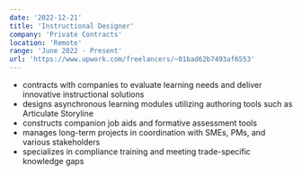 ```yaml
---
date: '2022-12-21'
title: 'Instructional Designer'
company: 'Private Contracts'
location: 'Remote'
range: 'June 2022 - Present'
url: 'https://www.upwork.com/freelancers/~01bad62b7493af6553'
---
```


- contracts with companies to evaluate learning needs and deliver innovative instructional solutions
- designs asynchronous learning modules utilizing authoring tools such as Articulate Storyline
- constructs companion job aids and formative assessment tools
- manages long-term projects in coordination with SMEs, PMs, and various stakeholders
- specializes in compliance training and meeting trade-specific knowledge gaps
